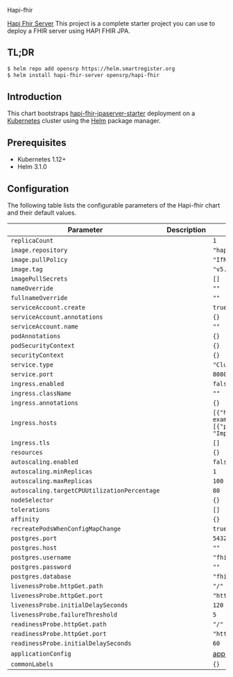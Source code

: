 Hapi-fhir

[Hapi Fhir Server](https://github.com/hapifhir/hapi-fhir-jpaserver-starter) This project is a complete starter project you can use to deploy a FHIR server using HAPI FHIR JPA.

## TL;DR

```bash
$ helm repo add opensrp https://helm.smartregister.org
$ helm install hapi-fhir-server opensrp/hapi-fhir
```

## Introduction

This chart bootstraps  [hapi-fhir-jpaserver-starter](https://github.com/hapifhir/hapi-fhir-jpaserver-starter) deployment on a [Kubernetes](http://kubernetes.io) cluster using the [Helm](https://helm.sh) package manager.

## Prerequisites

- Kubernetes 1.12+
- Helm 3.1.0

## Configuration

The following table lists the configurable parameters of the Hapi-fhir chart and their default values.

| Parameter                | Description             | Default        |
| ------------------------ | ----------------------- | -------------- |
| `replicaCount` |  | `1` |
| `image.repository` |  | `"hapiproject/hapi"` |
| `image.pullPolicy` |  | `"IfNotPresent"` |
| `image.tag` |  | `"v5.4.1"` |
| `imagePullSecrets` |  | `[]` |
| `nameOverride` |  | `""` |
| `fullnameOverride` |  | `""` |
| `serviceAccount.create` |  | `true` |
| `serviceAccount.annotations` |  | `{}` |
| `serviceAccount.name` |  | `""` |
| `podAnnotations` |  | `{}` |
| `podSecurityContext` |  | `{}` |
| `securityContext` |  | `{}` |
| `service.type` |  | `"ClusterIP"` |
| `service.port` |  | `8080` |
| `ingress.enabled` |  | `false` |
| `ingress.className` |  | `""` |
| `ingress.annotations` |  | `{}` |
| `ingress.hosts` |  | `[{"host": "chart-example.local", "paths": [{"path": "/", "pathType": "ImplementationSpecific"}]}]` |
| `ingress.tls` |  | `[]` |
| `resources` |  | `{}` |
| `autoscaling.enabled` |  | `false` |
| `autoscaling.minReplicas` |  | `1` |
| `autoscaling.maxReplicas` |  | `100` |
| `autoscaling.targetCPUUtilizationPercentage` |  | `80` |
| `nodeSelector` |  | `{}` |
| `tolerations` |  | `[]` |
| `affinity` |  | `{}` |
| `recreatePodsWhenConfigMapChange` |  | `true` |
| `postgres.port` |  | `5432` |
| `postgres.host` |  | `""` |
| `postgres.username` |  | `"fhir"` |
| `postgres.password` |  | `""` |
| `postgres.database` |  | `"fhir"` |
| `livenessProbe.httpGet.path` |  | `"/"` |
| `livenessProbe.httpGet.port` |  | `"http"` |
| `livenessProbe.initialDelaySeconds` |  | `120` |
| `livenessProbe.failureThreshold` |  | `5` |
| `readinessProbe.httpGet.path` |  | `"/"` |
| `readinessProbe.httpGet.port` |  | `"http"` |
| `readinessProbe.initialDelaySeconds` |  | `60` |
| `applicationConfig` |  | [application.yaml](https://github.com/hapifhir/hapi-fhir-jpaserver-starter/blob/master/src/main/resources/application.yaml)|
| `commonLabels` |  | `{}` |  
